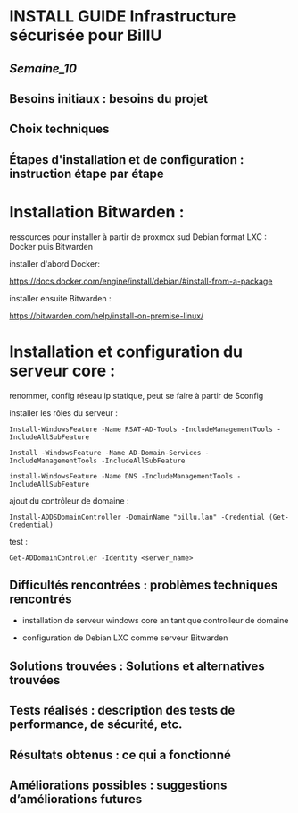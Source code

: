 
# **INSTALL GUIDE Infrastructure sécurisée pour BillU**
## _Semaine_10_


## **Besoins initiaux : besoins du projet**



## **Choix techniques**



## **Étapes d'installation et de configuration : instruction étape par étape**

# Installation Bitwarden :
ressources pour installer à partir de proxmox sud Debian format LXC : Docker puis Bitwarden

installer d'abord Docker:

https://docs.docker.com/engine/install/debian/#install-from-a-package

installer ensuite Bitwarden :

https://bitwarden.com/help/install-on-premise-linux/

# Installation et configuration du serveur core :

renommer, config réseau ip statique, peut se faire à partir de Sconfig

installer les rôles du serveur :


```batch
Install-WindowsFeature -Name RSAT-AD-Tools -IncludeManagementTools -IncludeAllSubFeature

Install -WindowsFeature -Name AD-Domain-Services -IncludeManagementTools -IncludeAllSubFeature

install-WindowsFeature -Name DNS -IncludeManagementTools -IncludeAllSubFeature
```
ajout du contrôleur de domaine :

```batch
Install-ADDSDomainController -DomainName "billu.lan" -Credential (Get-Credential)
```

test :
```batch
Get-ADDomainController -Identity <server_name>
```
 
## **Difficultés rencontrées : problèmes techniques rencontrés**

- installation de serveur windows core an tant que controlleur de domaine
  
- configuration de Debian LXC comme serveur Bitwarden

## **Solutions trouvées : Solutions et alternatives trouvées**



## **Tests réalisés : description des tests de performance, de sécurité, etc.**


## **Résultats obtenus : ce qui a fonctionné**


## **Améliorations possibles : suggestions d’améliorations futures**

